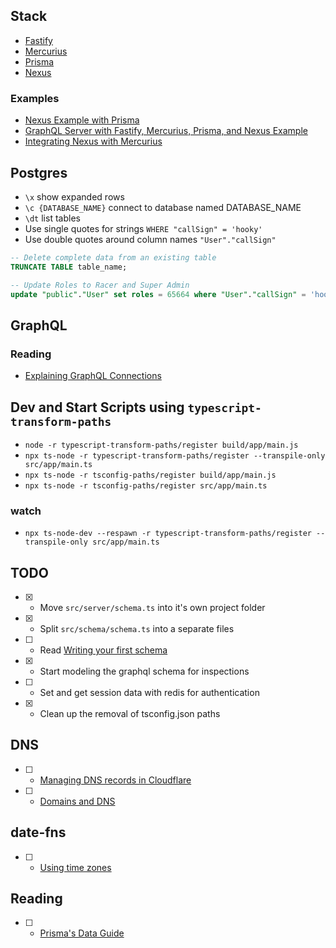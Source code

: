 ## Stack

- [Fastify](https://www.fastify.io)
- [Mercurius](https://mercurius.dev)
- [Prisma](https://www.prisma.io)
- [Nexus](https://nexusjs.org)

### Examples

- [Nexus Example with Prisma](https://github.com/graphql-nexus/nexus/tree/main/examples/with-prisma)
- [GraphQL Server with Fastify, Mercurius, Prisma, and Nexus Example](https://github.com/2color/fastify-graphql-nexus-prisma)
- [Integrating Nexus with Mercurius](https://mercurius.dev/#/docs/integrations/nexus)

## Postgres

- `\x` show expanded rows
- `\c {DATABASE_NAME}` connect to database named DATABASE_NAME
- `\dt` list tables
- Use single quotes for strings `WHERE "callSign" = 'hooky'`
- Use double quotes around column names `"User"."callSign"`

```sql
-- Delete complete data from an existing table
TRUNCATE TABLE table_name;
```

```sql
-- Update Roles to Racer and Super Admin
update "public"."User" set roles = 65664 where "User"."callSign" = 'hooky';
```

## GraphQL

### Reading

- [Explaining GraphQL Connections](https://www.apollographql.com/blog/graphql/explaining-graphql-connections/)

## Dev and Start Scripts using `typescript-transform-paths`

- `node -r typescript-transform-paths/register build/app/main.js`
- `npx ts-node -r typescript-transform-paths/register --transpile-only src/app/main.ts`
- `npx ts-node -r tsconfig-paths/register build/app/main.js`
- `npx ts-node -r tsconfig-paths/register src/app/main.ts`

### watch

- `npx ts-node-dev --respawn -r typescript-transform-paths/register --transpile-only src/app/main.ts`

## TODO

- [x] - Move `src/server/schema.ts` into it's own project folder
- [x] - Split `src/schema/schema.ts` into a separate files
- [ ] - Read [Writing your first schema](https://nexusjs.org/docs/getting-started/tutorial/chapter-writing-your-first-schema/)
- [x] - Start modeling the graphql schema for inspections
- [ ] - Set and get session data with redis for authentication
- [x] - Clean up the removal of tsconfig.json paths

## DNS

- [ ] - [Managing DNS records in Cloudflare](https://support.cloudflare.com/hc/en-us/articles/360019093151-Managing-DNS-records-in-Cloudflare)
- [ ] - [Domains and DNS](https://docs.digitalocean.com/products/networking/dns/)

## date-fns

- [ ] - [Using time zones](https://date-fns.org/v2.22.1/docs/Time-Zones)

## Reading

- [ ] - [Prisma's Data Guide](https://www.prisma.io/dataguide/)
